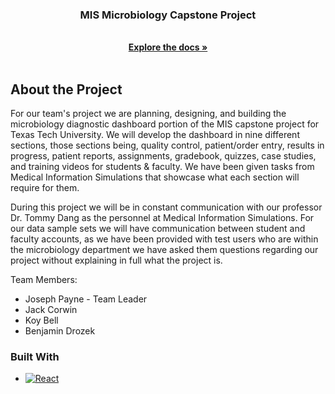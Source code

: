 <h3 align="center">MIS Microbiology Capstone Project</h3>

<p align="center">
    <br />
    <a href="https://github.com/bdrozek/Micro_MIS_Capstone"><strong>Explore the docs »</strong></a> 
    <br />
    <br />
</p>

## About the Project

For our team's project we are planning, designing, and building the microbiology diagnostic dashboard portion of the MIS capstone project for Texas Tech University. We will develop the dashboard in nine different sections, those sections being, quality control, patient/order entry, results in progress, patient reports, assignments, gradebook, quizzes, case studies, and  training videos for students & faculty. We have been given tasks from Medical Information Simulations that showcase what each section will require for them. 

During this project we will be in constant communication with our professor Dr. Tommy Dang as the personnel at Medical Information Simulations. For our data sample sets we will have communication between student and faculty accounts, as we have been provided with test users who are within the microbiology department we have asked them questions regarding our project without explaining in full what the project is.

Team Members: 
  * Joseph Payne - Team Leader
  * Jack Corwin
  * Koy Bell
  * Benjamin Drozek 



### Built With 

* [![React][React.js]][React-url]


<!-- MARKDOWN LINKS -->
[React.js]: https://img.shields.io/badge/React-20232A?style=for-the-badge&logo=react&logoColor=61DAFB
[React-url]: https://reactjs.org/
